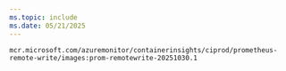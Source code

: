 ```yaml
---
ms.topic: include
ms.date: 05/21/2025
---
```

`mcr.microsoft.com/azuremonitor/containerinsights/ciprod/prometheus-remote-write/images:prom-remotewrite-20251030.1`
